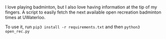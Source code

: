 I love playing badminton, but I also love having information at the tip of my fingers. A script to easily fetch the next available open recreation badminton times at UWaterloo.

To use it, run `pip3 install -r requirements.txt` and then `python3 open_rec.py`
